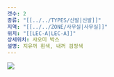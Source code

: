 ```yaml
---
갯수: 2
종류: "[[../../TYPES/신발|신발]]"
지역: "[[../../ZONE/사무실|사무실]]"
위치: "[[LEC-A|LEC-A]]"
상세위치: 샤오미 박스
설명: 지유꺼 흰색, 내꺼 검정색
---
```

![](http://192.168.50.22/devices/240427_IMG_0293.jpg)
